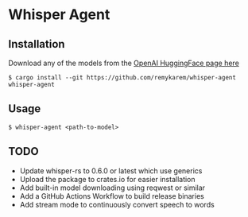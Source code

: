 # Whisper Agent

## Installation
Download any of the models from the [OpenAI HuggingFace page here](https://huggingface.co/ggerganov/whisper.cpp/tree/main)
```
$ cargo install --git https://github.com/remykarem/whisper-agent whisper-agent
```

## Usage
```
$ whisper-agent <path-to-model>
```

## TODO
- Update whisper-rs to 0.6.0 or latest which use generics
- Upload the package to crates.io for easier installation
- Add built-in model downloading using reqwest or similar
- Add a GitHub Actions Workflow to build release binaries
- Add stream mode to continuously convert speech to words
